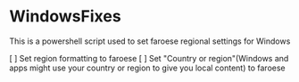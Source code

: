 # WindowsFixes

This is a powershell script used to set faroese regional settings for Windows

[ ] Set region formatting to faroese
[ ] Set "Country or region"(Windows and apps might use your country or region to give you local content) to faroese
